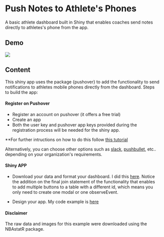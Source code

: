 # Push Notes to Athlete's Phones
A basic athlete dashboard built in Shiny that enables coaches send notes directly to athletes's phone from the app.

## Demo

![](push00.gif)

## Content
This shiny app uses the package {pushover} to add the functionality to send notifications to athletes mobile phones directly from the dashboard. Steps to build the app:

#### Register on Pushover

* Register an account on pushover (it offers a free trial)
* Create an app
* Both the user key and pushover app keys provided during the registration process will be needed for the shiny app.

**For further intructions on how to do this follow [this tutorial](https://github.com/briandconnelly/pushoverr)

Alternatively, you can choose other options such as [slack](https://github.com/hrbrmstr/slackr), [pushbullet](https://cran.r-project.org/web/packages/RPushbullet/index.html), etc.. depending on your organization's requirements.

#### Shiny APP

* Download your data and format your dashboard. I did this [here](https://github.com/josedv82/Push_Notes_to_Athlete/blob/master/data.R). Notice the addition on the final join statement of the functionality that enables to add multiple buttons to a table with a different id, which means you only need to create one modal or one observeEvent.

* Design your app. My code example is [here](https://github.com/josedv82/Push_Notes_to_Athlete/blob/master/app.R)

#### Disclaimer

The raw data and images for this example were downloaded using the NBAstatR package.

